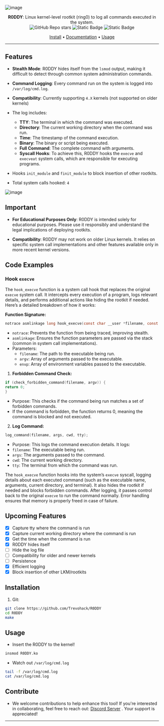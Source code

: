 ![image](https://github.com/user-attachments/assets/cd2108da-a584-46de-91f5-52e1058dc6b0) 

<div align="center">
  <b>R0DDY</b>: Linux kernel-level rootkit (ring0) to log all commands executed in the system.<br> 
  <img alt="GitHub Repo stars" src="https://img.shields.io/github/stars/Trevohack/R0DDY?style=for-the-badge&labelColor=blue&color=violet">
  <img alt="Static Badge" src="https://img.shields.io/badge/Tested--on-Linux-violet?style=for-the-badge&logo=linux&logoColor=black&labelColor=blue">
  <img alt="Static Badge" src="https://img.shields.io/badge/Based-violet?style=for-the-badge&logo=c&logoColor=black&labelColor=blue">
  <p></p>
  <a href="https://github.com/Trevohack/R0DDY#installation">Install</a>
  <span> • </span>
  <a href="https://github.com/Trevohack/R0DDY#features">Documentation</a>
  <span> • </span>
  <a href="https://github.com/Trevohack/R0DDY#usage">Usage</a>
  <p></p>
</div> 


---

  

## Features

- **Stealth Mode**: R0DDY hides itself from the `lsmod` output, making it difficult to detect through common system administration commands.

- **Command Logging**: Every command run on the system is logged into `/var/log/cmd.log`.

* **Compatibility**: Currently supporting `4.X` kernels (not supported on older kernels)

- The log includes:
	- **TTY**: The terminal in which the command was executed.
	- **Directory**: The current working directory when the command was run.
	- **Time**: The timestamp of the command execution.
	- **Binary**: The binary or script being executed.
	- **Full Command**: The complete command with arguments.
	- **Syscall Hooks**: To achieve this, R0DDY hooks the `execve` and `execveat` system calls, which are responsible for executing programs.
   
 - Hooks `init_module` and `finit_module` to block insertion of other rootkits.
- Total system calls hooked: `4` 

![image](https://github.com/user-attachments/assets/b2d1ac54-0d30-4024-bf74-2b531c8f29f8)


## Important


- **For Educational Purposes Only**: R0DDY is intended solely for educational purposes. Please use it responsibly and understand the legal implications of deploying rootkits.

- **Compatibility**: R0DDY may not work on older Linux kernels. It relies on specific system call implementations and other features available only in more recent kernel versions.

## Code Examples  

### Hook `execve`

The `hook_execve` function is a system call hook that replaces the original `execve` system call. It intercepts every execution of a program, logs relevant details, and performs additional actions like hiding the rootkit if needed. Here’s a detailed breakdown of how it works:
  
**Function Signature:**

```c
notrace asmlinkage long hook_execve(const char __user *filename, const char __user *const __user *argv, const char __user *const __user *envp)
```

* `notrace`: Prevents the function from being traced, improving stealth.
* `asmlinkage`: Ensures the function parameters are passed via the stack (common in system call implementations).
* Parameters:
	- `filename`: The path to the executable being run.
	- `argv`: Array of arguments passed to the executable.
	- `envp`: Array of environment variables passed to the executable.

  

1. **Forbidden Command Check:** 

```c
if (check_forbidden_command(filename, argv)) {
return 0;
}
```

* Purpose: This checks if the command being run matches a set of forbidden commands.
* If the command is forbidden, the function returns 0, meaning the command is blocked and not executed.
  
2. **Log Command:** 

```c
log_command(filename, args, cwd, tty);
```

* Purpose: This logs the command execution details. It logs:
* `filename`: The executable being run.
* `args`: The arguments passed to the command.
* `cwd`: The current working directory.
* `tty`: The terminal from which the command was run.

The `hook_execve` function hooks into the system’s `execve` syscall, logging details about each executed command (such as the executable name, arguments, current directory, and terminal). It also hides the rootkit if needed and blocks forbidden commands. After logging, it passes control back to the original `execve` to run the command normally. Error handling ensures that memory is properly freed in case of failure. 

## Upcoming Features

* [X] Capture tty where the command is run
* [x] Capture current working directory where the command is run
* [x] Get the time when the command is run
* [x] R0DDY hides itself 
* [ ] Hide the log file  
* [ ] Compatibility for older and newer kernels
* [ ] Persistence
* [x] Efficient logging
* [x] Block insertion of other LKM/rootkits

## Installation

1. Git: 
```bash
git clone https://github.com/Trevohack/R0DDY 
cd R0DDY 
make 
```

## Usage 

* Insert the R0DDY to the kernel! 

```bash
insmod R0DDY.ko 
```

* Watch out `/var/log/cmd.log` 

```bash
tail -f /var/log/cmd.log 
cat /var/log/cmd.log 
```


## Contribute

* We welcome contributions to help enhance this tool! If you're interested in collaborating, feel free to reach out: [Discord Server](https://discord.gg/38uDGNGU) . Your support is appreciated!


---
